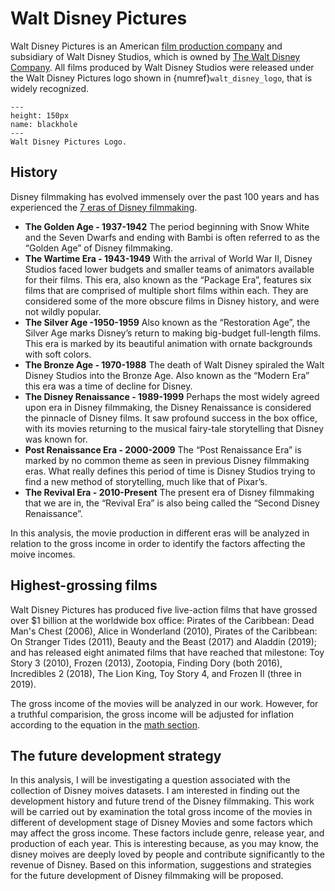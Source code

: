 # Walt Disney Pictures
Walt Disney Pictures is an American [film production company](https://en.wikipedia.org/wiki/Film_studio) and subsidiary of Walt Disney Studios, which is owned by [The Walt Disney Company](https://en.wikipedia.org/wiki/The_Walt_Disney_Company). All films produced by Walt Disney Studios were released under the Walt Disney Pictures logo shown in {numref}`walt_disney_logo`, that is widely recognized.
```{figure} ./new-book/walt_disney_logo.png
---
height: 150px
name: blackhole
---
Walt Disney Pictures Logo.
```

## History

Disney filmmaking has evolved immensely over the past 100 years and has experienced the [7 eras of Disney filmmaking](https://www.dizavenue.com/2015/08/the-7-eras-of-disney-filmmaking.html).

* **The Golden Age - 1937-1942** The period beginning with Snow White and the Seven Dwarfs and ending with Bambi is often referred to as the “Golden Age” of Disney filmmaking.
* **The Wartime Era - 1943-1949** With the arrival of World War II, Disney Studios faced lower budgets and smaller teams of animators available for their films. This era, also known as the “Package Era”, features six films that are comprised of multiple short films within each. They are considered some of the more obscure films in Disney history, and were not wildly popular.
* **The Silver Age -1950-1959** Also known as the “Restoration Age”, the Silver Age marks Disney’s return to making big-budget full-length films. This era is marked by its beautiful animation with ornate backgrounds with soft colors.
* **The Bronze Age - 1970-1988** The death of Walt Disney spiraled the Walt Disney Studios into the Bronze Age. Also known as the “Modern Era” this era was a time of decline for Disney.
* **The Disney Renaissance - 1989-1999** Perhaps the most widely agreed upon era in Disney filmmaking, the Disney Renaissance is considered the pinnacle of Disney films. It saw profound success in the box office, with its movies returning to the musical fairy-tale storytelling that Disney was known for.
* **Post Renaissance Era - 2000-2009** The “Post Renaissance Era” is marked by no common theme as seen in previous Disney filmmaking eras. What really defines this period of time is Disney Studios trying to find a new method of storytelling, much like that of Pixar’s. 
* **The Revival Era - 2010-Present** The present era of Disney filmmaking that we are in, the “Revival Era” is also being called the “Second Disney Renaissance”.

In this analysis, the movie production in different eras will be analyzed in relation to the gross income in order to identify the factors affecting the moive incomes. 


## Highest-grossing films

Walt Disney Pictures has produced five live-action films that have grossed over $1 billion at the worldwide box office: Pirates of the Caribbean: Dead Man's Chest (2006), Alice in Wonderland (2010), Pirates of the Caribbean: On Stranger Tides (2011), Beauty and the Beast (2017) and Aladdin (2019); and has released eight animated films that have reached that milestone: Toy Story 3 (2010), Frozen (2013), Zootopia, Finding Dory (both 2016), Incredibles 2 (2018), The Lion King, Toy Story 4, and Frozen II (three in 2019).

The gross income of the movies will be analyzed in our work. However, for a truthful comparision, the gross income will be adjusted for inflation according to the equation in the [math section](math_for_data.md).


## The future development strategy 

In this analysis, I will be investigating a question associated with the collection of Disney moives datasets. I am interested in finding out the development history and future trend of the Disney filmmaking. This work will be carried out by examination the total gross income of the movies in different of development stage of Disney Movies and some factors which may affect the gross income. These factors include genre, release year, and production of each year. This is interesting because, as you may know, the disney moives are deeply loved by people and contribute significantly to the revenue of Disney. Based on this information, suggestions and strategies for the future development of Disney filmmaking will be proposed.
